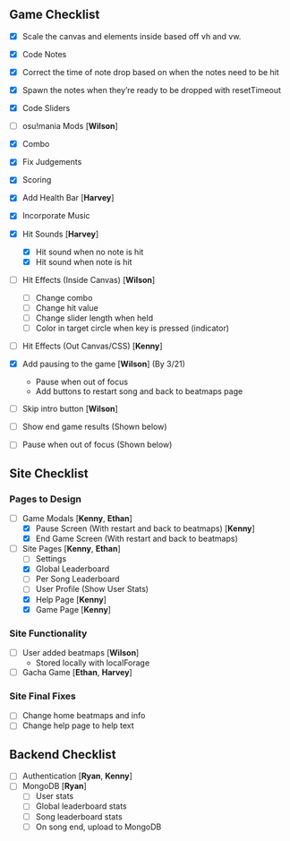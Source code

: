 ## Game Checklist

- [x] Scale the canvas and elements inside based off vh and vw.

- [x] Code Notes
- [x] Correct the time of note drop based on when the notes need to be hit
- [x] Spawn the notes when they’re ready to be dropped with resetTimeout
- [x] Code Sliders
- [ ] osu!mania Mods [**Wilson**]

- [x] Combo
- [x] Fix Judgements
- [x] Scoring
- [x] Add Health Bar [**Harvey**]

- [x] Incorporate Music
- [x] Hit Sounds [**Harvey**]
  - [x] Hit sound when no note is hit
  - [x] Hit sound when note is hit
- [ ] Hit Effects (Inside Canvas) [**Wilson**]
  - [ ] Change combo
  - [ ] Change hit value
  - [ ] Change slider length when held
  - [ ] Color in target circle when key is pressed (indicator)
- [ ] Hit Effects (Out Canvas/CSS) [**Kenny**]

- [x] Add pausing to the game [**Wilson**] (By 3/21)
  - Pause when out of focus
  - Add buttons to restart song and back to beatmaps page
- [ ] Skip intro button [**Wilson**]
- [ ] Show end game results (Shown below)
- [ ] Pause when out of focus (Shown below)

## Site Checklist

### Pages to Design

- [ ] Game Modals [**Kenny**, **Ethan**]
  - [x] Pause Screen (With restart and back to beatmaps) [**Kenny**]
  - [x] End Game Screen (With restart and back to beatmaps)
- [ ] Site Pages [**Kenny**, **Ethan**]
  - [ ] Settings
  - [x] Global Leaderboard
  - [ ] Per Song Leaderboard
  - [ ] User Profile (Show User Stats)
  - [x] Help Page [**Kenny**]
  - [x] Game Page [**Kenny**]

### Site Functionality

- [ ] User added beatmaps [**Wilson**]
  - Stored locally with localForage
- [ ] Gacha Game [**Ethan**, **Harvey**]

### Site Final Fixes

- [ ] Change home beatmaps and info
- [ ] Change help page to help text

## Backend Checklist

- [ ] Authentication [**Ryan**, **Kenny**]
- [ ] MongoDB [**Ryan**]
  - [ ] User stats
  - [ ] Global leaderboard stats
  - [ ] Song leaderboard stats
  - [ ] On song end, upload to MongoDB
